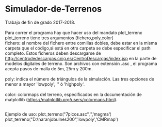 # Simulador-de-Terrenos
Trabajo de fin de grado 2017-2018.<br />  
Para correr el programa hay que hacer uso del mandato plot_terreno<br />
plot_terreno tiene tres argumentos (fichero,poly,color)<br />
      fichero: el nombre del fichero entre comillas dobles, debe estar en la misma carpeta que el código,si está en otra carpeta se debe especificar el path completo.
               Estos ficheros deben descargarse de http://centrodedescargas.cnig.es/CentroDescargas/index.jsp en la parte de
               modelos digitales de terreno. Son archivos con extensión .asc , el programa acepta pasos de malla de 5m, 25m y 200m.<br /><br />
      poly: indica el número de triángulos de la simulación. Las tres opciones de menor a mayor 'lowpoly', '' ó 'highpoly'.<br /><br />
      color: colormaps del terreno, especificados en la documentación de matplotlib (https://matplotlib.org/users/colormaps.html).<br /><br />


Ejemplo de uso: plot_terreno("7picos.asc",'','magma') <br /> plot_terreno("D:\\naranjobulnes200",'lowpoly','CMRmap')     
